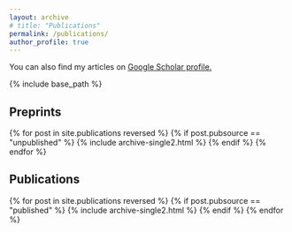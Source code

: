 ```yaml
---
layout: archive
# title: "Publications"
permalink: /publications/
author_profile: true
---
```


You can also find my articles on <u><a href="https://scholar.google.com/citations?user=U2etQ3AAAAAJ&hl=en">Google Scholar profile</a>.</u>

{% include base_path %}

## Preprints

{% for post in site.publications reversed %}
  {% if post.pubsource == "unpublished" %}
    {% include archive-single2.html %}
  {% endif %}
{% endfor %}

## Publications

{% for post in site.publications reversed %}
  {% if post.pubsource == "published" %}
    {% include archive-single2.html %}
  {% endif %}
{% endfor %}
